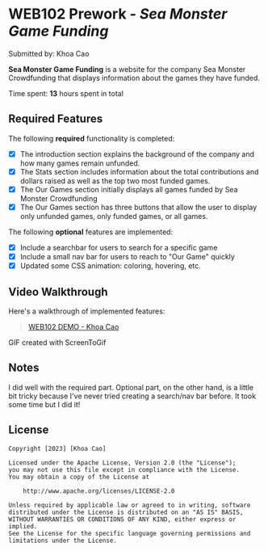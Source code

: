 # WEB102 Prework - *Sea Monster Game Funding*

Submitted by: Khoa Cao 

**Sea Monster Game Funding** is a website for the company Sea Monster Crowdfunding that displays information about the games they have funded.

Time spent: **13** hours spent in total

## Required Features

The following **required** functionality is completed:

* [x] The introduction section explains the background of the company and how many games remain unfunded.
* [x] The Stats section includes information about the total contributions and dollars raised as well as the top two most funded games.
* [x] The Our Games section initially displays all games funded by Sea Monster Crowdfunding
* [x] The Our Games section has three buttons that allow the user to display only unfunded games, only funded games, or all games.

The following **optional** features are implemented:

* [x] Include a searchbar for users to search for a specific game
* [x] Include a small nav bar for users to reach to "Our Game" quickly
* [x] Updated some CSS animation: coloring, hovering, etc. 

## Video Walkthrough

Here's a walkthrough of implemented features:

<blockquote class="imgur-embed-pub" lang="en" data-id="a/lppnFXf" data-context="false" ><a href="//imgur.com/a/lppnFXf">WEB102 DEMO - Khoa Cao</a></blockquote><script async src="//s.imgur.com/min/embed.js" charset="utf-8"></script>

<!-- Replace this with whatever GIF tool you used! -->
GIF created with ScreenToGif  
<!-- Recommended tools:
[Kap](https://getkap.co/) for macOS
[ScreenToGif](https://www.screentogif.com/) for Windows
[peek](https://github.com/phw/peek) for Linux. -->

## Notes

I did well with the required part. Optional part, on the other hand, is a little  bit tricky because I've never tried creating a search/nav bar before. It took some time but I did it!

## License

    Copyright [2023] [Khoa Cao]

    Licensed under the Apache License, Version 2.0 (the "License");
    you may not use this file except in compliance with the License.
    You may obtain a copy of the License at

        http://www.apache.org/licenses/LICENSE-2.0

    Unless required by applicable law or agreed to in writing, software
    distributed under the License is distributed on an "AS IS" BASIS,
    WITHOUT WARRANTIES OR CONDITIONS OF ANY KIND, either express or implied.
    See the License for the specific language governing permissions and
    limitations under the License.
